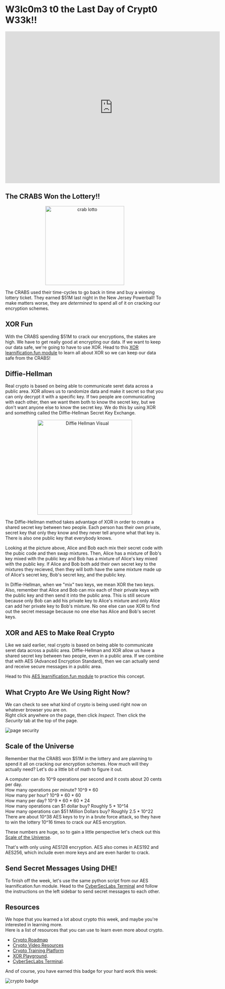 # W3lc0m3 t0 the Last Day of Crypt0 W33k!!

<iframe width="680" height="480" src="https://www.youtube.com/embed/-AkuKKJ8dN0" frameborder="0" allow="accelerometer; autoplay; encrypted-media; gyroscope; picture-in-picture" allowfullscreen></iframe>

## The CRABS Won the Lottery!!

<center>
  <img src="https://encrypted-tbn0.gstatic.com/images?q=tbn%3AANd9GcRPFW2kAZ-NMJ-aeEVkJumZ5D3trjCdpww9TQ&usqp=CAU" alt="crab lotto" width="250" />
</center>

The CRABS used their time-cycles to go back in time and buy a winning lottery ticket. 
They earned $51M last night in the New Jersey Powerball! 
To make matters worse, they are *determined* to spend all of it on cracking our encryption schemes.  

## XOR Fun

With the CRABS spending $51M to crack our encryptions, the stakes are high. 
We have to get really good at encrypting our data. 
If we want to keep our data safe, we're going to have to use XOR. 
Head to this [XOR learnification.fun module](https://learnification.fun/module/xorrox) to learn all about XOR so we can keep our data safe from the CRABS!

## Diffie-Hellman

Real crypto is based on being able to communicate seret data across a public area. 
XOR allows us to randomize data and make it secret so that you can only decrypt it with a specific key. 
If two people are communicating with each other, then we want them both to know the secret key, but we don't want anyone else to know the secret key. 
We do this by using XOR and something called the Diffie-Hellman Secret Key Exchange.

<center>
  <img src="https://upload.wikimedia.org/wikipedia/commons/thumb/4/46/Diffie-Hellman_Key_Exchange.svg/1200px-Diffie-Hellman_Key_Exchange.svg.png" alt="Diffie Hellman Visual" width="300"/>
</center>

The Diffie-Hellman method takes advantage of XOR in order to create a shared secret key between two people. 
Each person has their own private, secret key that only they know and they never tell anyone what that key is. 
There is also one public key that everybody knows. 

Looking at the picture above, Alice and Bob each mix their secret code with the pubic code and then swap mixtures. 
Then, Alice has a mixture of Bob's key mixed with the public key and Bob has a mixture of Alice's key mixed with the public key. 
If Alice and Bob both add their own secret key to the mixtures they recieved, then they will both have the same mixture made up of Alice's secret key, Bob's secret key, and the public key.

In Diffie-Hellman, when we "mix" two keys, we mean XOR the two keys. 
Also, remember that Alice and Bob can mix each of their private keys with the public key and then send it into the public area. 
This is still secure because only Bob can add his private key to Alice's mixture and only Alice can add her private key to Bob's mixture. 
No one else can use XOR to find out the secret message because no one else has Alice and Bob's secret keys.

## XOR and AES to Make Real Crypto

Like we said earlier, real crypto is based on being able to communicate seret data across a public area. Diffie-Hellman and XOR allow us have a shared secret key between two people, even in a public area. If we combine that with AES (Advanced Encryption Standard), then we can actually send and receive secure messages in a public area.

Head to this [AES learnification.fun module](https://learnification.fun/module/aes) to practice this concept.

## What Crypto Are We Using Right Now?

We can check to see what kind of crypto is being used right now on whatever browser you are on.  
Right click anywhere on the page, then click *Inspect*. Then click the *Security* tab at the top of the page.

![page security](https://udel.codes/images/page_security.PNG)

## Scale of the Universe

Remember that the CRABS won $51M in the lottery and are planning to spend it all on cracking our encryption schemes. How much will they actually need? Let's do a little bit of math to figure it out.

A computer can do 10^9 operations per second and it costs about 20 cents per day.  
How many operations per minute?  10^9 * 60  
How many per hour? 10^9 * 60 * 60  
How many per day? 10^9 * 60 * 60 * 24  
How many operations can $1 dollar buy? Roughly 5 * 10^14  
How many operations can $51 Million Dollars buy?  Roughly 2.5 * 10^22  
There are about 10^38 AES keys to try in a brute force attack, so they have to win the lottery
10^16 times to crack our AES encryption.

These numbers are huge, so to gain a little perspective let's check out this 
[Scale of the Universe](https://htwins.net/scale2/).

That's with only using AES128 encryption. 
AES also comes in AES192 and AES256, which include even more keys and are even harder to crack.  

## Send Secret Messages Using DHE!

To finish off the week, let's use the same python script from our AES learnification.fun module. 
Head to the [CyberSecLabs Terminal](http://157.230.203.138/term) and 
follow the instructions on the left sidebar to send secret messages to each other.

## Resources

We hope that you learned a lot about crypto this week, and maybe you're interested in learning more.  
Here is a list of resources that you can use to learn even more about crypto.  
 - [Crypto Roadmap](https://gist.github.com/AndyNovo/f002ad0e9eef2b7912818bdd9d26f3d6)  
 - [Crypto Video Resources](https://gist.github.com/AndyNovo/b9f11430bf645ba8b870ac851985f8e3)
 - [Crypto Training Platform](http://cryptohack.org/)
 - [XOR Playground](https://codepen.io/AndyNovo/full/dyGzGwa).  
 - [CyberSecLabs Terminal](http://157.230.203.138/term). 
 
And of course, you have earned this badge for your hard work this week:

![crypto badge](https://udel.codes/images/crypto_badge.png)
